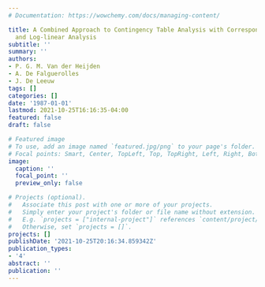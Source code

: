 ```yaml
---
# Documentation: https://wowchemy.com/docs/managing-content/

title: A Combined Approach to Contingency Table Analysis with Correspondence Analysis
  and Log-linear Analysis
subtitle: ''
summary: ''
authors:
- P. G. M. Van der Heijden
- A. De Falguerolles
- J. De Leeuw
tags: []
categories: []
date: '1987-01-01'
lastmod: 2021-10-25T16:16:35-04:00
featured: false
draft: false

# Featured image
# To use, add an image named `featured.jpg/png` to your page's folder.
# Focal points: Smart, Center, TopLeft, Top, TopRight, Left, Right, BottomLeft, Bottom, BottomRight.
image:
  caption: ''
  focal_point: ''
  preview_only: false

# Projects (optional).
#   Associate this post with one or more of your projects.
#   Simply enter your project's folder or file name without extension.
#   E.g. `projects = ["internal-project"]` references `content/project/deep-learning/index.md`.
#   Otherwise, set `projects = []`.
projects: []
publishDate: '2021-10-25T20:16:34.859342Z'
publication_types:
- '4'
abstract: ''
publication: ''
---
```

